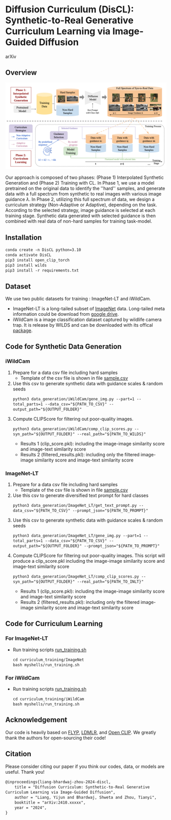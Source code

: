 # Diffusion Curriculum (DisCL): Synthetic-to-Real Generative Curriculum Learning via Image-Guided Diffusion

arXiv

## Overview

<p align="center">
  <img width="750" src="assets/overview.png"> 
</p>

Our approach is composed of two phases: (Phase 1) Interpolated Synthetic Generation and (Phase 2) Training with CL. In
Phase 1, we use a model pretrained on the original data to identify the ''hard'' samples, and generate data with a full
spectrum from synthetic to real images with various image guidance $\lambda$. In Phase 2, utilizing this full spectrum
of data, we design a curriculum strategy (Non-Adaptive or Adaptive), depending on the task. According to the selected
strategy, image guidance is selected at each training stage. Synthetic data generated with selected guidance is then
combined with real data of non-hard samples for training task-model.

## Installation

```shell
conda create -n DisCL python=3.10
conda activate DisCL
pip3 install open_clip_torch
pip3 install wilds
pip3 install -r requirements.txt
```

## Dataset

We use two public datasets for training : ImageNet-LT and iWildCam.

- ImageNet-LT is a long-tailed subset of [ImageNet](https://image-net.org/download.php) data. Long-tailed meta
  information could be download
  from [google drive](https://drive.google.com/drive/folders/19cl6GK5B3p5CxzVBy5i4cWSmBy9-rT_-).
- iWildCam is a image classification dataset captured by wildlife camera trap. It is release by WILDS and can be
  downloaded with its offical [package](https://github.com/p-lambda/wilds/tree/main).

## Code for Synthetic Data Generation

### iWildCam

1. Prepare for a data csv file including hard samples
    - Template of the csv file is shown in file [sample.csv](data_generation/iWildCam/sample.csv)
2. Use this csv to generate synthetic data with guidance scales & random seeds
    ```shell
    python3 data_generation/iWildCam/gene_img.py --part=1 --total_parts=1 --data_csv="${PATH_TO_CSV}" --output_path="${OUTPUT_FOLDER}"
    ```
3. Compute CLIPScore for filtering out poor-quality images.
    ```shell
    python3 data_generation/iWildCam/comp_clip_scores.py --syn_path="${OUTPUT_FOLDER}" --real_path="${PATH_TO_WILDS}"
    ```
    - Results 1 (clip_score.pkl): including the image-image similarity score and image-text similarity score
    - Results 2 (filtered_results.pkl): including only the filtered image-image similarity score and image-text
      similarity score

### ImageNet-LT

1. Prepare for a data csv file including hard samples
    - Template of the csv file is shown in file [sample.csv](data_generation/ImageNet_LT/sample.csv)
2. Use this csv to generate diversified text prompt for hard classes
    ```shell
    python3 data_generation/ImageNet_LT/get_text_prompt.py --data_csv="${PATH_TO_CSV}" --prompt_json="${PATH_TO_PROMPT}" 
    ```
3. Use this csv to generate synthetic data with guidance scales & random seeds
    ```shell
    python3 data_generation/ImageNet_LT/gene_img.py --part=1 --total_parts=1 --data_csv="${PATH_TO_CSV}" --output_path="${OUTPUT_FOLDER}" --prompt_json="${PATH_TO_PROMPT}" 
    ```
4. Compute CLIPScore for filtering out poor-quality images. This script will produce a clip_score.pkl including the
   image-image similarity score and image-text similarity score
    ```shell
    python3 data_generation/ImageNet_LT/comp_clip_scores.py --syn_path="${OUTPUT_FOLDER}" --real_path="${PATH_TO_INLT}"
    ```
    - Results 1 (clip_score.pkl): including the image-image similarity score and image-text similarity score
    - Results 2 (filtered_results.pkl): including only the filtered image-image similarity score and image-text
      similarity score

## Code for Curriculum Learning

### For ImageNet-LT

- Run training scripts [run_training.sh](curriculum_training/ImageNet/myshells/run_training.sh)
   ```shell
   cd curriculum_training/ImageNet
   bash myshells/run_training.sh
   ```
### For iWildCam

- Run training scripts [run_training.sh](curriculum_training/iWildCam/myshells/run_training.sh)
   ```shell
   cd curriculum_training/iWildCam
   bash myshells/run_training.sh
   ```

## Acknowledgement

Our code is heavily based
on [FLYP](https://github.com/locuslab/FLYP), [LDMLR](https://github.com/AlvinHan123/LDMLR/tree/main),
and [Open CLIP](https://github.com/mlfoundations/open_clip). We greatly thank the authors for open-sourcing their code!

## Citation

Please consider citing our paper if you think our codes, data, or models are useful. Thank you! <br>

```
@inproceedings{liang-bhardwaj-zhou-2024-discl,
    title = "Diffusion Curriculum: Synthetic-to-Real Generative Curriculum Learning via Image-Guided Diffusion",
    author = "Liang, Yijun and Bhardwaj, Shweta and Zhou, Tianyi",
    booktitle = "arXiv:2410.xxxxx",
    year = "2024",
}
```
